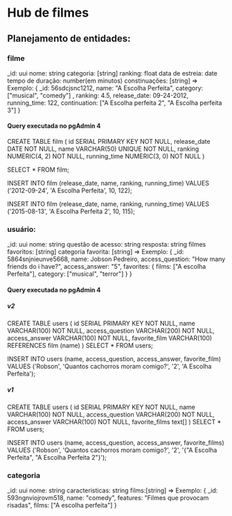 # Hub de filmes

## Planejamento de entidades:

### filme
_id: uui
nome: string
categoria: [string]
ranking: float
data de estreia: date
tempo de duração: number(em minutos)
constinuações: [string]
=> Exemplo:
{
	_id: 56sdcjsnc1212,
	name: "A Escolha Perfeita",
	category: ["musical", "comedy"] ,
	ranking: 4.5,
	release_date: 09-24-2012,
	running_time: 122,
	continuation: ["A Escolha perfeita 2", "A Escolha perfeita 3"]
}

#### Query executada no pgAdmin 4
CREATE TABLE film (
	id SERIAL PRIMARY KEY NOT NULL,
	release_date DATE NOT NULL,
	name VARCHAR(50) UNIQUE NOT NULL,
	ranking NUMERIC(4, 2) NOT NULL,
	running_time NUMERIC(3, 0) NOT NULL
)

SELECT * FROM film;

INSERT INTO film (release_date, name, ranking, running_time) VALUES 
('2012-09-24', 'A Escolha Perfeita', 10, 122);

INSERT INTO film (release_date, name, ranking, running_time) VALUES 
('2015-08-13', 'A Escolha Perfeita 2', 10, 115);

### usuário: 
_id: uui
nome: string
questão de acesso: string
resposta: string
filmes favoritos: [string]
categoria favorita: [string]
=> Exemplo:
{
	_id: 5864snjnieunve5668,
	name: Jobson Pedreiro,
	access_question: "How many friends do i have?",
	access_answer: "5",
	favorites: {
		films: ["A escolha Perfeita"],
		category: ["musical", "terror"]
	}
}
#### Query executada no pgAdmin 4
##### v2
CREATE TABLE users (
	id SERIAL PRIMARY KEY NOT NULL,
	name VARCHAR(100) NOT NULL,
	access_question VARCHAR(200) NOT NULL,
	access_answer VARCHAR(100) NOT NULL,
	favorite_film VARCHAR(100) REFERENCES film (name)
)
SELECT * FROM users;


INSERT INTO users (name, access_question, access_answer, favorite_film) VALUES 
('Robson', 'Quantos cachorros moram comigo?', '2', 'A Escolha Perfeita');
##### v1
CREATE TABLE users (
	id SERIAL PRIMARY KEY NOT NULL,
	name VARCHAR(100) NOT NULL,
	access_question VARCHAR(200) NOT NULL,
	access_answer VARCHAR(100) NOT NULL,
	favorite_films text[]
)
SELECT * FROM users;


INSERT INTO users (name, access_question, access_answer, favorite_films) VALUES 
('Robson', 'Quantos cachorros moram comigo?', '2', '{"A Escolha Perfeita", "A Escolha Perfeita 2"}');

### categoria
_id: uui
nome: string
caracteristicas: string
films:[string]
=> Exemplo:
{
	_id: 593ngnviojrovm518,
	name: "comedy",
	features: "Filmes que provocam risadas",
	films: ["A escolha perfeita"]
}